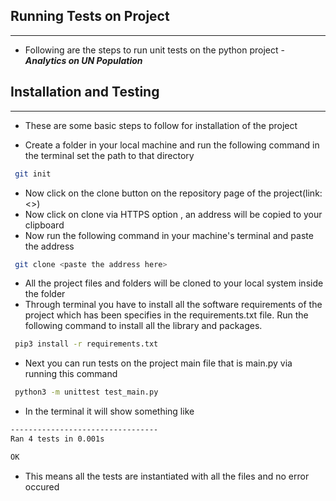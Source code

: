 ## Running Tests on Project

***

* Following are the steps to run unit tests on the python project - ***Analytics on UN Population***

## Installation and Testing

***

* These are some basic steps to follow for installation of the project

* Create a folder in your local machine and run the following command in the terminal set the path to that directory

```bash
 git init
```

* Now click on the clone button on the repository page of the project(link: <>)
* Now click on clone via HTTPS option , an address will be copied to your clipboard
* Now run the following command in your machine's terminal and paste the address

```bash
 git clone <paste the address here>
```

* All the project files and folders will be cloned to your local system inside the folder
* Through terminal you have to install all the software requirements of the project which has been specifies in the requirements.txt file.
Run the following command to install all the library and packages.

```bash
 pip3 install -r requirements.txt
```

* Next you can run tests on the project main file that is main.py via running this command

```bash
 python3 -m unittest test_main.py
```

* In the terminal it will show something like

```bash
---------------------------------
Ran 4 tests in 0.001s

OK
```

* This means all the tests are instantiated with all the files and no error occured